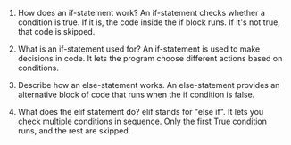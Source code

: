 
1. How does an if-statement work? An if-statement checks whether a condition is true. If it is, the code inside the if block runs. If it's not true, that code is skipped.

2. What is an if-statement used for?
An if-statement is used to make decisions in code. It lets the program choose different actions based on conditions.
3. Describe how an else-statement works.
An else-statement provides an alternative block of code that runs when the if condition is false.
4. What does the elif statement do? elif stands for "else if". It lets you check multiple conditions in sequence. Only the first True condition runs, and the rest are skipped.